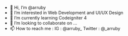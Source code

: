 - 👋 Hi, I’m @arruby
- 👀 I’m interested in Web Development and UI/UX Design
- 🌱 I’m currently learning Codeigniter 4
- 💞️ I’m looking to collaborate on ...
- 📫 How to reach me :
  IG : @arruby_
  Twitter : @_arruby

<!---
arruby/arruby is a ✨ special ✨ repository because its `README.md` (this file) appears on your GitHub profile.
You can click the Preview link to take a look at your changes.
--->
